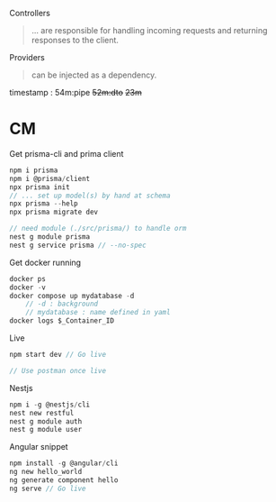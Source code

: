 Controllers 
> ... are responsible for handling incoming requests and returning responses to the client.

Providers
>  can be injected as a dependency.

timestamp : 54m:pipe ~~52m:dto~~ ~~23m~~

# CM
Get prisma-cli and prima client
```c
npm i prisma
npm i @prisma/client
npx prisma init
// ... set up model(s) by hand at schema
npx prisma --help
npx prisma migrate dev

// need module (./src/prisma/) to handle orm
nest g module prisma
nest g service prisma // --no-spec
```
Get docker running
```c
docker ps
docker -v
docker compose up mydatabase -d
	// -d : background
	// mydatabase : name defined in yaml
docker logs $_Container_ID
```
Live
```c
npm start dev // Go live

// Use postman once live
```
Nestjs
```c
npm i -g @nestjs/cli
nest new restful
nest g module auth
nest g module user
```
Angular snippet
```c
npm install -g @angular/cli
ng new hello_world
ng generate component hello
ng serve // Go live
```
